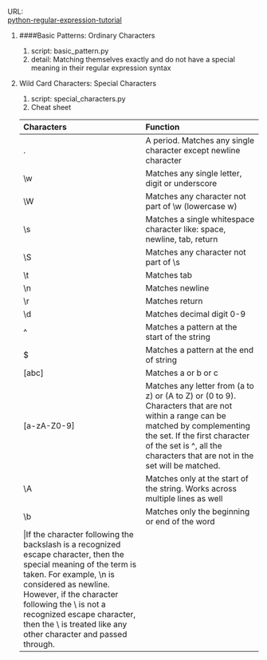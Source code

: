 URL:    
[python-regular-expression-tutorial](https://www.datacamp.com/community/tutorials/python-regular-expression-tutorial)

1. ####Basic Patterns: Ordinary Characters
    1.  script: basic_pattern.py
    2.  detail: Matching themselves exactly and do not have a special meaning in their regular expression syntax

2. Wild Card Characters: Special Characters
    1.  script: special_characters.py
    2.  Cheat sheet
    
    |Characters|Function|
    |:---|:---|
    |.|A period. Matches any single character except newline character|
    |\w|Matches any single letter, digit or underscore|
    |\W|Matches any character not part of \w (lowercase w)|
    |\s|Matches a single whitespace character like: space, newline, tab, return|
    |\S|Matches any character not part of \s|
    |\t|Matches tab|
    |\n|Matches newline|
    |\r|Matches return|
    |\d|Matches decimal digit 0-9|
    |^|Matches a pattern at the start of the string|
    |$|Matches a pattern at the end of string|
    |[abc]|Matches a or b or c|
    |[a-zA-Z0-9]|Matches any letter from (a to z) or (A to Z) or (0 to 9). Characters that are not within a range can be matched by complementing the set. If the first character of the set is ^, all the characters that are not in the set will be matched.|
    |\A|Matches only at the start of the string. Works across multiple lines as well|
    |\b|Matches only the beginning or end of the word|
    |\\|If the character following the backslash is a recognized escape character, then the special meaning of the term is taken. For example, \n is considered as newline. However, if the character following the \ is not a recognized escape character, then the \ is treated like any other character and passed through.|
    
